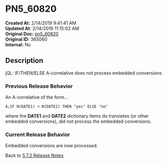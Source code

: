 # PN5_60820

**Created At:** 2/14/2019 9:41:41 AM  
**Updated At:** 2/14/2019 11:15:02 AM  
**Original Doc:** [pn5_60820](https://docs.jbase.com/5-7-2-release-notes/pn5_60820)  
**Original ID:** 365060  
**Internal:** No  

## Description

jQL: IF/THEN/ELSE A-correlative does not process embedded conversions

### Previous Release Behavior

An A-correlative of the form...

```
A;IF N(DATE1) < N(DATE2) THEN "yes" ELSE "no"
```

where the **DATE1** and **DATE2** dictionary items do translates (or other embedded conversions), did not process the embedded conversions.

### Current Release Behavior

Embedded conversions are now processed.

Back to [5.7.2 Release Notes](./../README.md)
